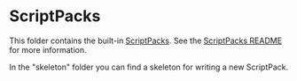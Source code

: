 # ScriptPacks

This folder contains the built-in
[ScriptPacks](https://github.com/hashicorp/otto/blob/master/scriptpack/README.md).
See the
[ScriptPacks README](https://github.com/hashicorp/otto/blob/master/scriptpack/README.md)
for more information.

In the "skeleton" folder you can find a skeleton for writing a new ScriptPack.
